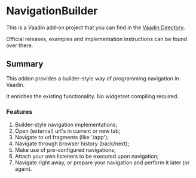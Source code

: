 # NavigationBuilder

This is a Vaadin add-on project that you can find in the [Vaadin Directory](https://vaadin.com/directory#!addon/navigationbuilder).

Official releases, examples and implementation instructions can be found over there.

## Summary
This addon provides a builder-style way of programming navigation in Vaadin.

It enriches the existing functionality. No widgetset compiling required.

### Features
1. Builder-style navigation implementations;
2. Open (external) url's in current or new tab;
3. Navigate to url fragments (like '/app');
4. Navigate through browser history (back/next);
5. Make use of pre-configured navigations;
6. Attach your own listeners to be executed upon navigation;
7. Navigate right away, or prepare your navigation and perform it later (or again).
